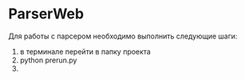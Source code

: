 # ParserWeb

Для работы с парсером необходимо выполнить следующие шаги:

1. в терминале перейти в папку проекта
2. python prerun.py
3. 
